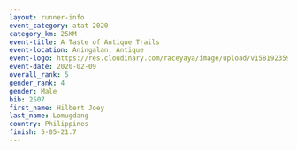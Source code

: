 ```yaml
--- 
layout: runner-info 
event_category: atat-2020 
category_km: 25KM 
event-title: A Taste of Antique Trails 
event-location: Aningalan, Antique 
event-logo: https://res.cloudinary.com/raceyaya/image/upload/v1581923594/logo/2020/atat-2020_zzhtph.png 
event-date: 2020-02-09 
overall_rank: 5
gender_rank: 4
gender: Male
bib: 2507
first_name: Hilbert Joey
last_name: Lomugdang
country: Philippines
finish: 5-05-21.7
--- 
```

